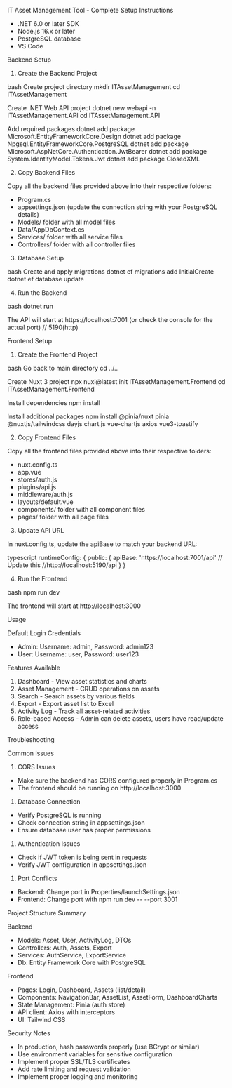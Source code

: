  IT Asset Management Tool - Complete Setup Instructions

- .NET 6.0 or later SDK
- Node.js 16.x or later
- PostgreSQL database
- VS Code

Backend Setup

1. Create the Backend Project

bash
Create project directory
mkdir ITAssetManagement
cd ITAssetManagement

Create .NET Web API project
dotnet new webapi -n ITAssetManagement.API
cd ITAssetManagement.API

Add required packages
dotnet add package Microsoft.EntityFrameworkCore.Design
dotnet add package Npgsql.EntityFrameworkCore.PostgreSQL
dotnet add package Microsoft.AspNetCore.Authentication.JwtBearer
dotnet add package System.IdentityModel.Tokens.Jwt
dotnet add package ClosedXML


2. Copy Backend Files

Copy all the backend files provided above into their respective folders:

- Program.cs
- appsettings.json (update the connection string with your PostgreSQL details)
- Models/ folder with all model files
- Data/AppDbContext.cs
- Services/ folder with all service files
- Controllers/ folder with all controller files

3. Database Setup

bash
Create and apply migrations
dotnet ef migrations add InitialCreate
dotnet ef database update


4. Run the Backend

bash
dotnet run


The API will start at https://localhost:7001 (or check the console for the actual port) // 5190(http)

Frontend Setup

1. Create the Frontend Project

bash
Go back to main directory
cd ../..

Create Nuxt 3 project
npx nuxi@latest init ITAssetManagement.Frontend
cd ITAssetManagement.Frontend

Install dependencies
npm install

Install additional packages
npm install @pinia/nuxt pinia @nuxtjs/tailwindcss dayjs chart.js vue-chartjs axios vue3-toastify


2. Copy Frontend Files

Copy all the frontend files provided above into their respective folders:

- nuxt.config.ts
- app.vue
- stores/auth.js
- plugins/api.js
- middleware/auth.js
- layouts/default.vue
- components/ folder with all component files
- pages/ folder with all page files

3. Update API URL

In nuxt.config.ts, update the apiBase to match your backend URL:

typescript
runtimeConfig: {
  public: {
    apiBase: 'https://localhost:7001/api' // Update this  //http://localhost:5190/api
  }
}


4. Run the Frontend

bash
npm run dev


The frontend will start at http://localhost:3000

Usage

Default Login Credentials

- Admin: Username: admin, Password: admin123
- User: Username: user, Password: user123

Features Available

1. Dashboard - View asset statistics and charts
1. Asset Management - CRUD operations on assets
1. Search - Search assets by various fields
1. Export - Export asset list to Excel
1. Activity Log - Track all asset-related activities
1. Role-based Access - Admin can delete assets, users have read/update access

Troubleshooting

Common Issues

1. CORS Issues
- Make sure the backend has CORS configured properly in Program.cs
- The frontend should be running on http://localhost:3000
1. Database Connection
- Verify PostgreSQL is running
- Check connection string in appsettings.json
- Ensure database user has proper permissions
1. Authentication Issues
- Check if JWT token is being sent in requests
- Verify JWT configuration in appsettings.json
1. Port Conflicts
- Backend: Change port in Properties/launchSettings.json
- Frontend: Change port with npm run dev -- --port 3001

Project Structure Summary

Backend

- Models: Asset, User, ActivityLog, DTOs
- Controllers: Auth, Assets, Export
- Services: AuthService, ExportService
- Db: Entity Framework Core with PostgreSQL

Frontend

- Pages: Login, Dashboard, Assets (list/detail)
- Components: NavigationBar, AssetList, AssetForm, DashboardCharts
- State Management: Pinia (auth store)
- API client: Axios with interceptors
- UI: Tailwind CSS

Security Notes

- In production, hash passwords properly (use BCrypt or similar)
- Use environment variables for sensitive configuration
- Implement proper SSL/TLS certificates
- Add rate limiting and request validation
- Implement proper logging and monitoring
